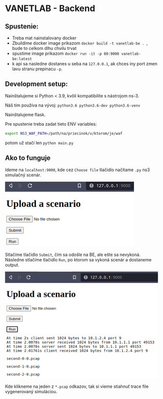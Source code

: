 # VANETLAB - Backend

## Spustenie:

 - Treba mat nainstalovany docker
 - Zbuildime docker image prikazom `docker build -t vanetlab-be . `, bude to celkom dlhu chvilu trvat
 - spustime image prikazom `docker run -it -p 80:9000 vanetlab-be:latest`
 - k api sa nasledne dostanes u seba na `127.0.0.1`, ak chces iny port zmen lavu stranu prepinacu `-p`.

## Development setup:

Nainštalujeme si Python < 3.9, kvôli kompatibilite s nástrojom ns-3.

Náš tím používa na vývoj: `python3.6 python3.6-dev python3.6-venv`

Nainštalujeme flask.

Pre spustenie treba zadat tieto ENV variables:

```bash
export NS3_WAF_PATH=/path/na/priecinok/v/ktorom/je/waf
```

potom už stačí len `python main.py`

## Ako to funguje

Ideme na `localhost:9000`, kde cez `Choose file` tlačidlo načítame `.py` ns3 simulačný scenár.

![](./media/images/1.png)

Stlačíme tlačidlo `Submit`, čím sa odošle na BE, ale ešte sa nevykoná.
Následne stlačíme tlačidlo `Run`, po ktorom sa vykoná scenár a dostaneme output.

![](./media/images/2.png)

Kde klikneme na jeden z `*.pcap` odkazov,  tak si vieme stiahnuť trace file vygenerovaný simuláciou.
